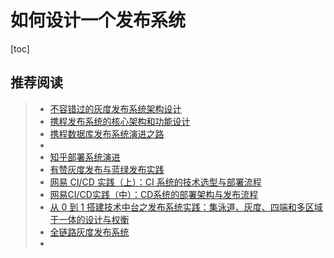 # 如何设计一个发布系统

[toc]

## 推荐阅读

> - [不容错过的灰度发布系统架构设计](https://mp.weixin.qq.com/s?__biz=MzU2NjIzNDk5NQ==&mid=2247495446&idx=1&sn=d21e9421eb95ac07fd1f34e4aed279d3&chksm=fcad350acbdabc1cb37511672c93edffa22e683a3220ac3642f82f454a205b442f4ade27cd1e&scene=27#wechat_redirect)
> - [携程发布系统的核心架构和功能设计](https://zhuanlan.zhihu.com/p/106314743)
> - [携程数据库发布系统演进之路](https://mp.weixin.qq.com/s?__biz=MjM5MDI3MjA5MQ==&mid=2697270591&idx=1&sn=2700dde4778e4fc1233261a88233bd37&chksm=8376ea0bb401631ddddbeffa1af8149b7c9af391285acae5b660f784b193df3b578688276be8&scene=27#wechat_redirect)
> - 
> - [知乎部署系统演进](https://www.infoq.cn/article/xcz*mzpgus5lh9816sxu)
> - [有赞灰度发布与蓝绿发布实践](https://tech.youzan.com/gray-deloyments-and-blue-green-deployments-practices-in-youzan/)
> - [网易 CI/CD 实践（上）：CI 系统的技术选型与部署流程](https://www.infoq.cn/article/aeo9cNR2vPfrYZCbx2fs)
> - [网易CI/CD实践（中）：CD系统的部署架构与发布流程](https://www.infoq.cn/article/jrX4ZOTY47yY1pHG7DDm)
> - [从 0 到 1 搭建技术中台之发布系统实践：集泳道、灰度、四端和多区域于一体的设计与权衡](https://xie.infoq.cn/article/598063f249b1a07c20d38cb5f)
> - [全链路灰度发布系统](https://www.infoq.cn/article/uaf4I3CN03hdBoABpxFq)
> - 













